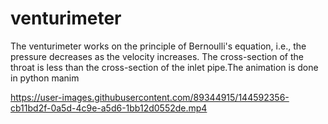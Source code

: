 # venturimeter
The venturimeter works on the principle of Bernoulli's equation, i.e., the pressure decreases as the velocity increases. The cross-section of the throat is less than the cross-section of the inlet pipe.The animation is done in python manim



https://user-images.githubusercontent.com/89344915/144592356-cb11bd2f-0a5d-4c9e-a5d6-1bb12d0552de.mp4

